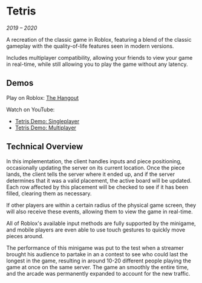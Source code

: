 # Tetris
*2019 – 2020*

A recreation of the classic game in Roblox, featuring a blend of the classic gameplay with the quality-of-life features seen in modern versions.

Includes multiplayer compatibility, allowing your friends to view your game in real-time, while still allowing you to play the game without any latency.

## Demos
Play on Roblox: [The Hangout](https://www.roblox.com/games/4560236409/The-Hangout)

Watch on YouTube:
* [Tetris Demo: Singleplayer](https://www.youtube.com/watch?v=o9Y9InJdx1E)
* [Tetris Demo: Multiplayer](https://www.youtube.com/watch?v=7XGYgSyYCMk)

## Technical Overview
In this implementation, the client handles inputs and piece positioning, occasionally updating the server on its current location. Once the piece lands, the client tells the server where it ended up, and if the server determines that it was a valid placement, the active board will be updated. Each row affected by this placement will be checked to see if it has been filled, clearing them as necessary.

If other players are within a certain radius of the physical game screen, they will also receive these events, allowing them to view the game in real-time.

All of Roblox's available input methods are fully supported by the minigame, and mobile players are even able to use touch gestures to quickly move pieces around.

The performance of this minigame was put to the test when a streamer brought his audience to partake in an a contest to see who could last the longest in the game, resulting in around 10-20 different people playing the game at once on the same server. The game an smoothly the entire time, and the arcade was permanently expanded to account for the new traffic.
